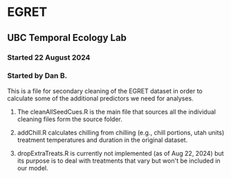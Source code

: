 # EGRET
## UBC Temporal Ecology Lab

### Started 22 August 2024
### Started by Dan B.

This is a file for secondary cleaning of the EGRET dataset in order to calculate some of the additional predictors we need for analyses.

1. The cleanAllSeedCues.R is the main file that sources all the individual cleaning files form the source folder.

2. addChill.R calculates chilling from chilling (e.g., chill portions, utah units) treatment temperatures and duration in the original dataset.

3. dropExtraTreats.R is currently not implemented (as of Aug 22, 2024) but its purpose is to deal with treatments that vary but won't be included in our model.